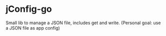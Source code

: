 # jConfig-go
Small lib to manage a JSON file, includes get and write. (Personal goal: use a JSON file as app config)
